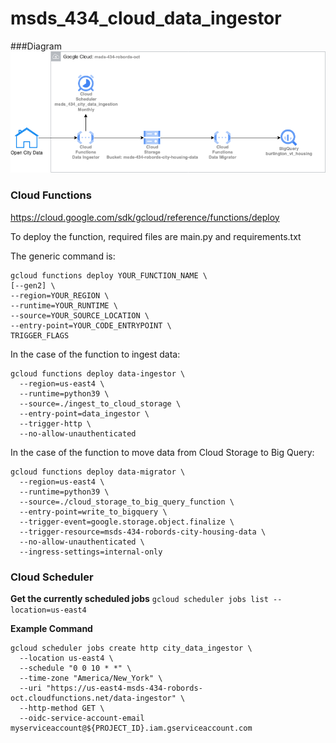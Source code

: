 # msds_434_cloud_data_ingestor

###Diagram
![Component Diagram](images/diagram.png)

### Cloud Functions
https://cloud.google.com/sdk/gcloud/reference/functions/deploy

To deploy the function, required files are main.py and requirements.txt

The generic command is:
```
gcloud functions deploy YOUR_FUNCTION_NAME \
[--gen2] \
--region=YOUR_REGION \
--runtime=YOUR_RUNTIME \
--source=YOUR_SOURCE_LOCATION \
--entry-point=YOUR_CODE_ENTRYPOINT \
TRIGGER_FLAGS
```
In the case of the function to ingest data:
```
gcloud functions deploy data-ingestor \
  --region=us-east4 \
  --runtime=python39 \
  --source=./ingest_to_cloud_storage \
  --entry-point=data_ingestor \
  --trigger-http \
  --no-allow-unauthenticated
```

In the case of the function to move data from Cloud Storage to Big Query:
```
gcloud functions deploy data-migrator \
  --region=us-east4 \
  --runtime=python39 \
  --source=./cloud_storage_to_big_query_function \
  --entry-point=write_to_bigquery \
  --trigger-event=google.storage.object.finalize \
  --trigger-resource=msds-434-robords-city-housing-data \
  --no-allow-unauthenticated \
  --ingress-settings=internal-only
```

### Cloud Scheduler

__Get the currently scheduled jobs__
`gcloud scheduler jobs list --location=us-east4`

__Example Command__
```
gcloud scheduler jobs create http city_data_ingestor \
  --location us-east4 \
  --schedule "0 0 10 * *" \
  --time-zone "America/New_York" \
  --uri "https://us-east4-msds-434-robords-oct.cloudfunctions.net/data-ingestor" \
  --http-method GET \
  --oidc-service-account-email myserviceaccount@${PROJECT_ID}.iam.gserviceaccount.com
```